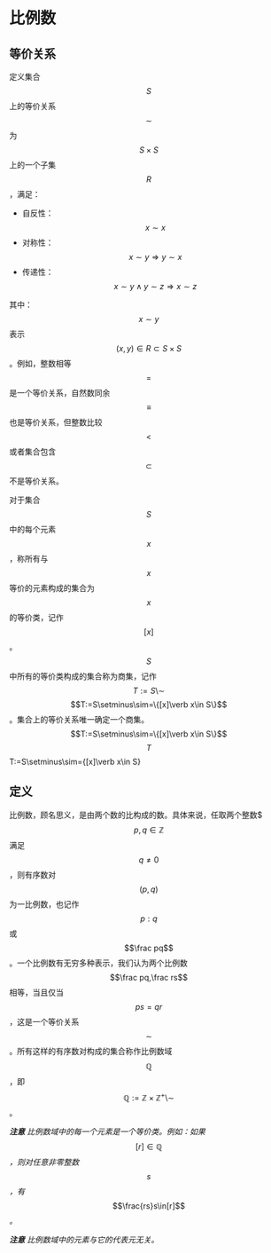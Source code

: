 # 比例数

## 等价关系

定义集合$$S$$ 上的等价关系$$\sim$$ 为$$S\times S$$ 上的一个子集$$R$$，满足：

* 自反性：$$x\sim x$$
* 对称性：$$x \sim y \Rightarrow y \sim x$$
* 传递性：$$x \sim y \wedge y \sim z \Rightarrow x \sim z$$

其中：$$x \sim y$$ 表示$$(x,y)\in R\subset S\times S$$。例如，整数相等$$=$$是一个等价关系，自然数同余$$\equiv$$也是等价关系，但整数比较$$<$$或者集合包含$$\subset$$不是等价关系。

对于集合$$S$$中的每个元素$$x$$，称所有与$$x$$等价的元素构成的集合为$$x$$的等价类，记作$$[x]$$。$$S$$中所有的等价类构成的集合称为商集，记作$$T:=S\setminus\sim$$$$T:=S\setminus\sim=\{[x]\verb x\in S\}$$。集合上的等价关系唯一确定一个商集。$$T:=S\setminus\sim=\{[x]\verb x\in S\}$$$$T$$T:=S\setminus\sim=\{\[x\]\verb x\in S\}

## 定义

比例数，顾名思义，是由两个数的比构成的数。具体来说，任取两个整数$$$p,q\in\mathbb Z$$满足$$q\neq0$$，则有序数对$$(p,q)$$ 为一比例数，也记作$$p:q$$ 或$$\frac pq$$。一个比例数有无穷多种表示，我们认为两个比例数$$\frac pq,\frac rs$$ 相等，当且仅当$$ps=qr$$，这是一个等价关系$$\sim$$。所有这样的有序数对构成的集合称作比例数域$$\mathbb Q$$，即$$\mathbb Q:=\mathbb Z \times \mathbb Z^+ \setminus \sim$$$$$$。

_**注意** 比例数域中的每一个元素是一个等价类。例如：如果_$$[r]\in\mathbb Q$$_，则对任意非零整数_$$s$$_，有_$$\frac{rs}s\in[r]$$_。_

_**注意** 比例数域中的元素与它的代表元无关。_

